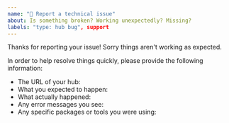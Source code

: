 ```yaml
---
name: "🐛 Report a technical issue"
about: Is something broken? Working unexpectedly? Missing?
labels: "type: hub bug", support
---
```


Thanks for reporting your issue! Sorry things aren't working as expected.

In order to help resolve things quickly, please provide the following information:

- The URL of your hub:
- What you expected to happen:
- What actually happened:
- Any error messages you see:
- Any specific packages or tools you were using:
